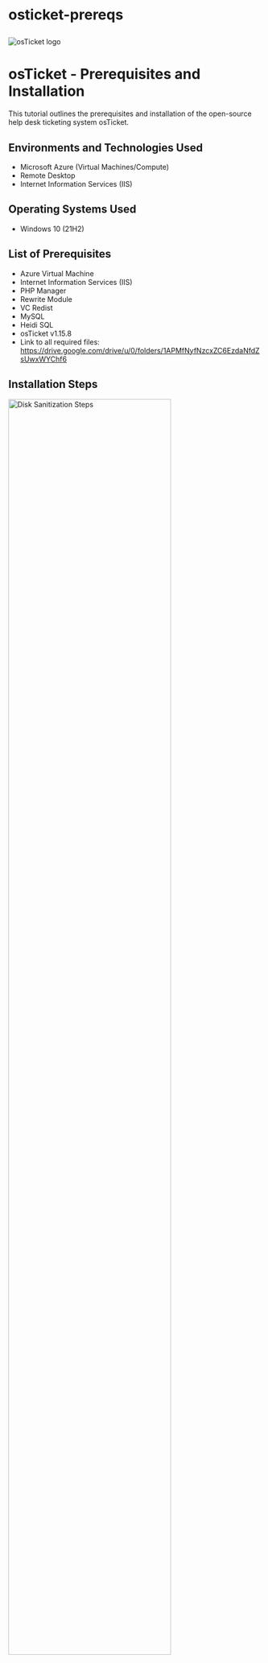 # osticket-prereqs<p align="center">
<img src="https://i.imgur.com/Clzj7Xs.png" alt="osTicket logo"/>
</p>

<h1>osTicket - Prerequisites and Installation</h1>
This tutorial outlines the prerequisites and installation of the open-source help desk ticketing system osTicket.<br />






<h2>Environments and Technologies Used</h2>

- Microsoft Azure (Virtual Machines/Compute)
- Remote Desktop
- Internet Information Services (IIS)

<h2>Operating Systems Used </h2>

- Windows 10</b> (21H2)

<h2>List of Prerequisites</h2>

- Azure Virtual Machine
- Internet Information Services (IIS)
- PHP Manager
- Rewrite Module
- VC Redist
- MySQL
- Heidi SQL
- osTicket v1.15.8
- Link to all required files: https://drive.google.com/drive/u/0/folders/1APMfNyfNzcxZC6EzdaNfdZsUwxWYChf6

<h2>Installation Steps</h2>

<p>
<img src="" height="80%" width="80%" alt="Disk Sanitization Steps"/>
</p>
<p>
Head to https://portal.azure.com/ and create a Virtual Machine running Windows 10 Pro, Version 22H2 -x64 Gen2. For the Size of the Virtual Machine select one with 2 vCPUs and 8 GiB memory.

Once the Machine is complete copy the Public ip address of the VM and use Remote Desktop Connection (windows) or the Windows app (macOS) to remote into the VM.
</p>
<br />
<h2>Step 2: Prepare the Environment</h2>


 1. Download osTicket Installation Files
     - Download the osTicket Installation Files.zip and unzip it on your desktop. The extracted folder should be called (osTicket Installation Files).

 2. Install IIS and Enable CGI Support
    To run PHP scripts, you'll need to install IIS (Internet Information Services) and enable CGI:
     - Go to Control Panel > Programs > Turn Windows Features On or Off.
     - Expand World Wide Web Services > Application Development Features, and check CGI.

 3. Install PHP Manager for IIS
     - Navigate to the osTicket-Installation-Files folder and run PHPManagerForIIS_V1.5.0.msi.

 4. Install the Rewrite Module
     - From the osTicket-Installation-Files folder, run rewrite_amd64_en-US.msi to install the URL Rewrite module for IIS.
<p>
<img src="" height="80%" width="80%" alt="Disk Sanitization Steps"/>
</p>
<p>
<h2>Step 3: Install PHP and Dependencies</h2>


 1. Create a PHP Directory
     - Create a directory C:\PHP on your system.
 
 2. Install PHP
     - From the osTicket-Installation-Files folder, unzip php-7.3.8-nts-Win32-VC15-x86.zip into C:\PHP.

 3. Install Visual C++ Redistributable
     - From the osTicket-Installation-Files folder, run VC_redist.x86.exe to install the required C++ redistributable.
 
 4. Install MySQL
     - From the osTicket-Installation-Files folder, run mysql-5.5.62-win32.msi.
     - Choose Typical Setup and Launch Configuration Wizard after installation.
     - Set the MySQL Password. (For this example I used ROOT)




  <h2>Step 4: Configure IIS and PHP</h2> 
   
   
  1. Register PHP in IIS
     - Open IIS as an Administrator.
     - In IIS, go to PHP Manager, click Register PHP, and point it to C:\PHP\php-cgi.exe.
  
  2. Restart IIS
     - In IIS, click Stop and then Start to reload the server with the new configurations.




<h2>Step 5: Intall osTicket</h2>
  
  
  1. Unzip osTicket Files
      - From the osTicket-Installation-Files folder, unzip osTicket-v1.15.8.zip.
      - Copy the upload folder to C:\inetpub\wwwroot.

  2. Rename the upload Folder
      - In C:\inetpub\wwwroot, rename the upload folder to osTicket.

  3. Restart IIS Again
      - Stop and start IIS to ensure the new changes are applied.


</p>
<br />

<p>
<img src="" height="80%" width="80%" alt="Disk Sanitization Steps"/>
</p>
<p>
Lorem ipsum dolor sit amet, consectetur adipiscing elit, sed do eiusmod tempor incididunt ut labore et dolore magna aliqua. Ut enim ad minim veniam, quis nostrud exercitation ullamco laboris nisi ut aliquip ex ea commodo consequat. Duis aute irure dolor in reprehenderit in voluptate velit esse cillum dolore eu fugiat nulla pariatur.
</p>
<br />
